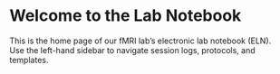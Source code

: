 # Welcome to the Lab Notebook

This is the home page of our fMRI lab’s electronic lab notebook (ELN).  
Use the left-hand sidebar to navigate session logs, protocols, and templates.
